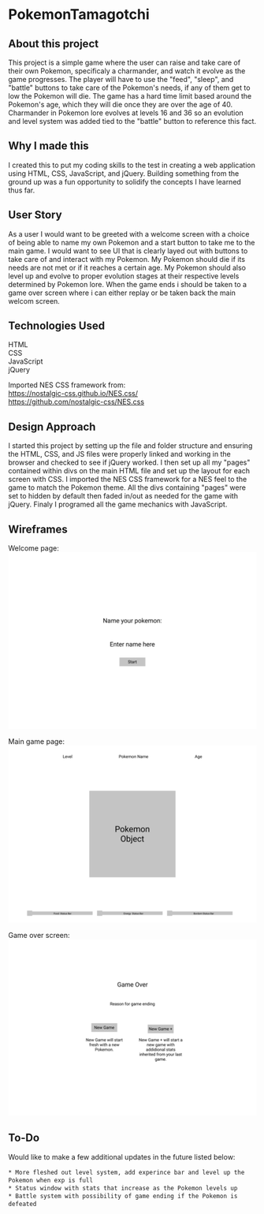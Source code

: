 # PokemonTamagotchi

## About this project

This project is a simple game where the user can raise and take care of their own Pokemon, specificaly a charmander, and watch it evolve as the game progresses.  The player will have to use the "feed", "sleep", and "battle" buttons to take care of the Pokemon's needs, if any of them get to low the Pokemon will die.  The game has a hard time limit based around the Pokemon's age, which they will die once they are over the age of 40.  Charmander in Pokemon lore evolves at levels 16 and 36 so an evolution and level system was added tied to the "battle" button to reference this fact.

## Why I made this

I created this to put my coding skills to the test in creating a web application using HTML, CSS, JavaScript, and jQuery.  Building something from the ground up was a fun opportunity to solidify the concepts I have learned thus far.

## User Story

As a user I would want to be greeted with a welcome screen with a choice of being able to name my own Pokemon and a start button to take me to the main game.  I would want to see UI that is clearly layed out with buttons to take care of and interact with my Pokemon.  My Pokemon should die if its needs are not met or if it reaches a certain age.  My Pokemon should also level up and evolve to proper evolution stages at their respective levels determined by Pokemon lore.  When the game ends i should be taken to a game over screen where i can either replay or be taken back the main welcom screen.

## Technologies Used

HTML  
CSS  
JavaScript  
jQuery  

Imported NES CSS framework from:  
https://nostalgic-css.github.io/NES.css/  
https://github.com/nostalgic-css/NES.css

## Design Approach

I started this project by setting up the file and folder structure and ensuring the HTML, CSS, and JS files were properly linked and working in the browser and checked to see if jQuery worked.  I then set up all my "pages" contained within divs on the main HTML file and set up the layout for each screen with CSS.  I imported the NES CSS framework for a NES feel to the game to match the Pokemon theme.  All the divs containing "pages" were set to hidden by default then faded in/out as needed for the game with jQuery.  Finaly I programed all the game mechanics with JavaScript.

## Wireframes

Welcome page:  
![image](/images/StartPage.png)  

Main game page:  
![image](/images/MainGame.png)  

Game over screen:  
![image](/images/GameOver.png)  

## To-Do

Would like to make a few additional updates in the future listed below:

    * More fleshed out level system, add experince bar and level up the Pokemon when exp is full
    * Status window with stats that increase as the Pokemon levels up
    * Battle system with possibility of game ending if the Pokemon is defeated